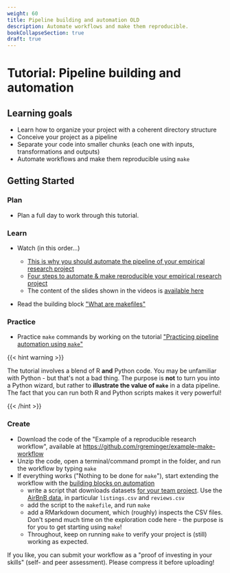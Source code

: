 ```yaml
---
weight: 60
title: Pipeline building and automation OLD
description: Automate workflows and make them reproducible.
bookCollapseSection: true
draft: true
---
```


# Tutorial: Pipeline building and automation

## Learning goals

* Learn how to organize your project with a coherent directory structure
* Conceive your project as a pipeline
* Separate your code into smaller chunks (each one with inputs, transformations and outputs)
* Automate workflows and make them reproducible using `make`
<!--* Documenting Source Code and Pipeline workflows
* Describe raw data using a template
-->

## Getting Started

### Plan

- Plan a full day to work through this tutorial.

### Learn

- Watch (in this order...)
  - [This is why you should automate the pipeline of your empirical research project](https://youtu.be/9aivqe-phL0)
  - [Four steps to automate & make reproducible your empirical research project](https://youtu.be/rJGGCX6bcPo)
  - The content of the slides shown in the videos is [available here](pipelineautomation.pdf)

- Read the building block ["What are makefiles"](../../building-blocks/automation/make-commands)

<!--- Review the notes on [Automating Your Pipeline](http://tilburgsciencehub.com/tutorials/project-setup/principles-of-project-setup-and-workflow-management/automation/)-->

<!--
- Revisit the [slidedeck](https://github.com/STAT545-UBC/STAT545-UBC-original-website/tree/master/automation01_slides)

-->

### Practice

- Practice `make` commands by working on the tutorial ["Practicing pipeline automation using `make`"](https://tilburgsciencehub.com/tutorials/reproducible-research/practicing-pipeline-automation-make/overview/)

{{< hint warning >}}

The tutorial involves a blend of R __and__ Python code. You may be unfamiliar with Python - but that's not a bad thing. The purpose is __not__ to turn you into a Python wizard, but rather to __illustrate the value of `make`__ in a data pipeline. The fact that you can run both R and Python scripts makes it very powerful!

{{< /hint >}}

### Create

- Download the code of the "Example of a reproducible research workflow", available at https://github.com/rgreminger/example-make-workflow
- Unzip the code, open a terminal/command prompt in the folder, and run the workflow by typing `make`
- If everything works ("Nothing to be done for `make`"), start extending the workflow with the [building blocks on automation](../../building-blocks/automation/)
  - write a script that downloads datasets [for your team project](../../course/project). Use the [AirBnB data](http://insideairbnb.com/get-the-data.html), in particular `listings.csv` and `reviews.csv`
  - add the script to the `makefile`, and run `make`
  - add a RMarkdown document, which (roughly) inspects the CSV files. Don't spend much time on the exploration code here - the purpose is for you to get starting using `make`!
  - Throughout, keep on running `make` to verify your project is (still) working as expected.

If you like, you can submit your workflow as a "proof of investing in your skills" (self- and peer assessment). Please compress it before uploading!


<!--
In the live session of this week, we'll see how we can quickly make changes to the workflow (e.g., swapping around files and directories) without breaking the pipeline.
- It's important you've covered the learn & practice part yourself, before attending the live stream.
-->
<!--Make sure to fully understand the details of the practise [workflow](https://tsh-website.netlify.app/tutorials/more-tutorials/implement-an-efficient-and-reproducible-workflow/implement-an-efficient-and-reproducible-workflow-overview/), to get most out of this session!
-->

